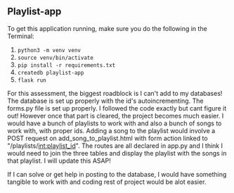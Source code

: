 ## Playlist-app

To get this application running, make sure you do the following in the Terminal:

1. `python3 -m venv venv`
2. `source venv/bin/activate`
3. `pip install -r requirements.txt`
4. `createdb playlist-app`
5. `flask run`


For this assessment, the biggest roadblock is I can't add to my databases! The database is set up properly with the id's autoincrementing. The forms.py file is set up properly. I followed the code exactly but cant figure it out! However once that part is cleared, the project becomes much easier. I would have a bunch of playlists to work with and also a bunch of songs to work with, with proper ids. Adding a song to the playlist would involve a POST request on add_song_to_playlist.html with form action linked to "/playlists/<int:playlist_id>". The routes are all declared in app.py and I think I would need to join the three tables and display the playlist with the songs in that playlist. I will update this ASAP! 

If I can solve or get help in posting to the database, I would have something tangible to work with and coding rest of project would be alot easier.